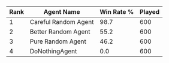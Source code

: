 | Rank | Agent Name | Win Rate % | Played |
|------|------------|----------|--------|
| 1 | Careful Random Agent | 98.7 | 600 |
| 2 | Better Random Agent | 55.2 | 600 |
| 3 | Pure Random Agent | 46.2 | 600 |
| 4 | DoNothingAgent | 0.0 | 600 |